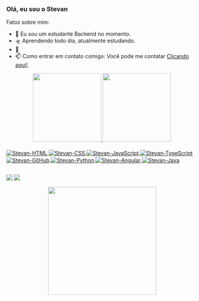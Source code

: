 ### Olá, eu sou o Stevan

Fatos sobre mim:

- 🎤 Eu sou um estudante Backend no momento.
- 🛸 Aprendendo todo dia, atualmente estudando.
- 🌋 
- 📫 Como entrar em contato comigo: Você pode me contatar [Clicando aqui!](https://www.linkedin.com/in/stevan-gomes-186a52202/).

 <div align = "center">
  <a href="https://github.com/Stevangomes1">
  <img height="180em" src="https://github-readme-stats.vercel.app/api?username=Stevangomes1&show_icons=true&theme=highcontrast&include_all_commits=true&count_private=true"/>
  <img height="180em" src="https://github-readme-stats.vercel.app/api/top-langs/?username=Stevangomes1&layout=compact&langs_count=7&theme=highcontrast"/>
</div>

<div style="display: inline_block"><br>
  <img align="center" alt="Stevan-HTML" src="https://img.shields.io/badge/HTML5-E34F26?style=for-the-badge&logo=html5&logoColor=white">
  <img align="center" alt="Stevan-CSS" src="https://img.shields.io/badge/CSS3-1572B6?style=for-the-badge&logo=css3&logoColor=white">
  <img align="center" alt="Stevan-JavaScript" src="https://img.shields.io/badge/JavaScript-F7DF1E?style=for-the-badge&logo=javascript&logoColor=black">
  <img align="center" alt="Stevan-TypeScript" src="https://img.shields.io/badge/TypeScript-007ACC?style=for-the-badge&logo=typescriptlogoColor=white">
  <img align="center" alt="Stevan-GitHub" src="https://img.shields.io/badge/GitHub-100000?style=for-the-badge&logo=github&logoColor=white)](https://github.com/Stevangomes1">
  <img align="center" alt="Stevan-Python" src="https://img.shields.io/badge/python-3670A0?style=for-the-badge&logo=python&logoColor=ffdd54">
  <img align="center" alt="Stevan-Angular" src="https://img.shields.io/badge/Angular-DD0031?style=for-the-badge&logo=angular&logoColor=white">
  <img align="center" alt="Stevan-Java" src = "https://img.shields.io/badge/java-%23ED8B00.svg?style=for-the-badge&logo=openjdk&logoColor=white">
</div>  
 
##
  
<div>
  <a href = "mailto:stevangomes123@gmail.com"><img src="https://img.shields.io/badge/-Gmail-%23333?style=for-the-badge&logo=gmail&logoColor=white" target="_blank"></a>
  <a href="https://www.linkedin.com/in/stevan-gomes-186a52202/" target="_blank"><img src="https://img.shields.io/badge/-LinkedIn-%230077B5?style=for-the-badge&logo=linkedin&logoColor=white" target="_blank"></a> 
</div>  

 
 <p align = "center">
 <img height="285em" src="https://activity-graph.herokuapp.com/graph?username=Stevangomes1&theme=xcode">
</p> 
